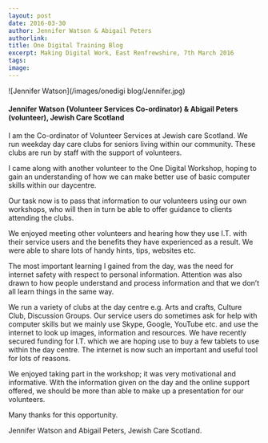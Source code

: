 ```yaml
---
layout: post
date: 2016-03-30
author: Jennifer Watson & Abigail Peters
authorlink: 
title: One Digital Training Blog
excerpt: Making Digital Work, East Renfrewshire, 7th March 2016
tags:
image: 
---
```


![Jennifer Watson](/images/onedigi blog/Jennifer.jpg)

#### Jennifer Watson (Volunteer Services Co-ordinator) & Abigail Peters (volunteer), Jewish Care Scotland

I am the Co-ordinator of Volunteer Services at Jewish care Scotland. We run weekday day care clubs for seniors living within our community. These clubs are run by staff with the support of volunteers.

I came along with another volunteer to the One Digital Workshop, hoping to gain an understanding of how we can make better use of basic computer skills within our daycentre.

Our task now is to pass that information to our volunteers using our own workshops, who will then in turn be able to offer guidance to clients attending the clubs.

We enjoyed meeting other volunteers and hearing how they use I.T. with their service users and the benefits they have experienced as a result. We were able to share lots of handy hints, tips, websites etc.

The most important learning I gained from the day, was the need for internet safety with respect to personal information.   Attention was also drawn to how people understand and process information and that we don’t all learn things in the same way.

We run a variety of clubs at the day centre e.g. Arts and crafts, Culture Club, Discussion Groups.  Our service users do sometimes ask for help with computer skills but we mainly use Skype, Google, YouTube etc. and use the internet to look up images, information and resources.  We have recently secured funding for I.T. which we are hoping use to buy a few tablets to use within the day centre. The internet is now such an important and useful tool for lots of reasons. 

We enjoyed taking part in the workshop; it was very motivational and informative.  With the information given on the day and the online support offered, we should be more than able to make up a presentation for our volunteers.

Many thanks for this opportunity.

Jennifer Watson and Abigail Peters, Jewish Care Scotland.

